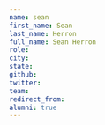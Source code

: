 ```yaml
---
name: sean
first_name: Sean
last_name: Herron
full_name: Sean Herron
role: 
city: 
state: 
github: 
twitter: 
team: 
redirect_from: 
alumni: true
---
```

